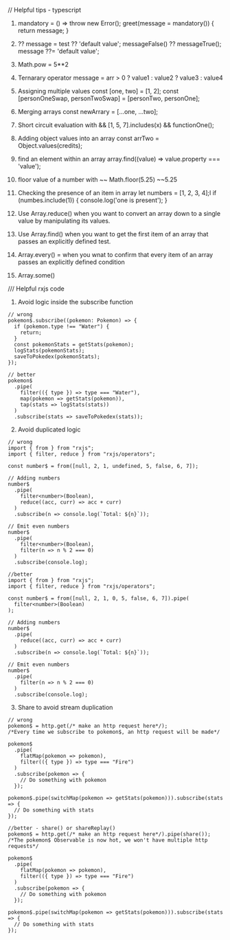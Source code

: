 // Helpful tips - typescript

1. mandatory = () => throw new Error(); 
greet(message = mandatory()) {
  return message;
}

2. ??
message = test ?? 'default value';
messageFalse() ?? messageTrue();
message ??= 'default value';

3. Math.pow = 5**2
4. Ternarary operator
message = arr > 0
   ? value1
   : value2
  ? value3
  : value4
5. Assigning multiple values
const [one, two] = [1, 2];
const [personOneSwap, personTwoSwap] = [personTwo, personOne];
6. Merging arrays
const newArrary = [...one, ...two];

7. Short circuit evaluation with &&
[1, 5, 7].includes(x) && functionOne();

8. Adding object values into an array
const arrTwo = Object.values(credits);

20. find an element within an array
array.find((value) => value.property === 'value');

21. floor value of a number with ~~
Math.floor(5.25)
~~5.25

22. Checking the presence of an item in array
let numbers = [1, 2, 3, 4];l
if (numbes.include(1)) {
 console.log('one is present');
}

23. Use Array.reduce() when you want to convert an array down to a single value by manipulating its values.
24. Use Array.find() when you want to get the first item of an array that passes an explicitly defined test.
25. Array.every() = when you wnat to confirm that every item of an array passes an explicitly defined condition
26. Array.some()

/// Helpful rxjs code

1. Avoid logic inside the subscribe function

```<code>
// wrong
pokemon$.subscribe((pokemon: Pokemon) => {
  if (pokemon.type !== "Water") {
    return;
  }
  const pokemonStats = getStats(pokemon);
  logStats(pokemonStats);
  saveToPokedex(pokemonStats);
});
```

```<code>
// better
pokemon$
  .pipe(
    filter(({ type }) => type === "Water"),
    map(pokemon => getStats(pokemon)),
    tap(stats => logStats(stats))
  )
  .subscribe(stats => saveToPokedex(stats));
```

2. Avoid duplicated logic

```<code>
// wrong
import { from } from "rxjs";
import { filter, reduce } from "rxjs/operators";

const number$ = from([null, 2, 1, undefined, 5, false, 6, 7]);

// Adding numbers
number$
  .pipe(
    filter<number>(Boolean),
    reduce((acc, curr) => acc + curr)
  )
  .subscribe(n => console.log(`Total: ${n}`));

// Emit even numbers
number$
  .pipe(
    filter<number>(Boolean),
    filter(n => n % 2 === 0)
  )
  .subscribe(console.log);

//better
import { from } from "rxjs";
import { filter, reduce } from "rxjs/operators";

const number$ = from([null, 2, 1, 0, 5, false, 6, 7]).pipe(
  filter<number>(Boolean)
);

// Adding numbers
number$
  .pipe(
    reduce((acc, curr) => acc + curr)
  )
  .subscribe(n => console.log(`Total: ${n}`));

// Emit even numbers
number$
  .pipe(
    filter(n => n % 2 === 0)
  )
  .subscribe(console.log);
```

3. Share to avoid stream duplication

```<code>
// wrong
pokemon$ = http.get(/* make an http request here*/);
/*Every time we subscribe to pokemon$, an http request will be made*/

pokemon$
  .pipe(
    flatMap(pokemon => pokemon),
    filter(({ type }) => type === "Fire")
  )
  .subscribe(pokemon => {
    // Do something with pokemon
  });

pokemon$.pipe(switchMap(pokemon => getStats(pokemon))).subscribe(stats => {
  // Do something with stats
});

//better - share() or shareReplay()
pokemon$ = http.get(/* make an http request here*/).pipe(share());
/*The pokemon$ Observable is now hot, we won't have multiple http requests*/

pokemon$
  .pipe(
    flatMap(pokemon => pokemon),
    filter(({ type }) => type === "Fire")
  )
  .subscribe(pokemon => {
    // Do something with pokemon
  });

pokemon$.pipe(switchMap(pokemon => getStats(pokemon))).subscribe(stats => {
  // Do something with stats
});
```
